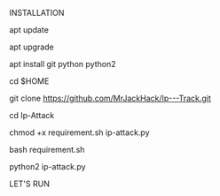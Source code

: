INSTALLATION

 apt update

 apt upgrade

 apt install git python python2

 cd $HOME

 git clone https://github.com/MrJackHack/Ip---Track.git

 cd Ip-Attack

 chmod +x requirement.sh ip-attack.py

 bash requirement.sh

 python2 ip-attack.py

  LET'S RUN
